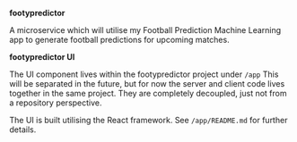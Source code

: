 **footypredictor**

A microservice which will utilise my Football Prediction Machine Learning app to generate football predictions for upcoming matches.

**footypredictor UI**

The UI component lives within the footypredictor project under `/app`
This will be separated in the future, but for now the server and client code lives together in the same project. They are completely decoupled, just not from a repository perspective.

The UI is built utilising the React framework.
See `/app/README.md` for further details.